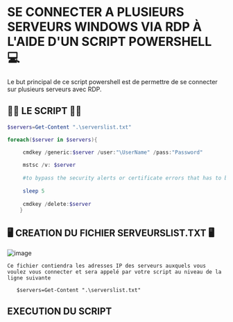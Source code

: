 # SE CONNECTER A PLUSIEURS SERVEURS WINDOWS VIA RDP À L'AIDE D'UN SCRIPT POWERSHELL :computer:

Le but principal de ce script powershell est de permettre de se connecter sur plusieurs serveurs avec RDP. 

## 🏁🌟 LE SCRIPT 🌟🏁


```powershell
$servers=Get-Content ".\serverslist.txt"

foreach($server in $servers){

     cmdkey /generic:$server /user:"\UserName" /pass:"Password"
    
     mstsc /v: $server
    
     #to bypass the security alerts or certificate errors that has to be done manually
    
     sleep 5
    
     cmdkey /delete:$server
    }
```
    
## 🖥️ CREATION DU FICHIER SERVEURSLIST.TXT 🖥️


![image](https://user-images.githubusercontent.com/55238107/115604350-470ddf00-a2af-11eb-89f0-e6557e7afc78.png)

    
    Ce fichier contiendra les adresses IP des serveurs auxquels vous voulez vous connecter et sera appelé par votre script au niveau de la ligne suivante
    
       $servers=Get-Content ".\serverslist.txt"
       
## EXECUTION DU SCRIPT
